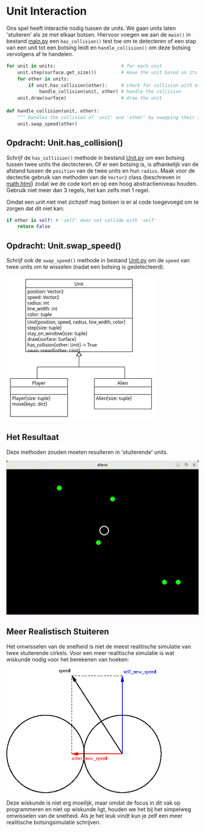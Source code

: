 # Unit Interaction

Ons spel heeft interactie nodig tussen de units. We gaan units laten
'stuiteren' als ze met elkaar botsen. Hiervoor voegen we aan de
`main()` in bestand [main.py](main.py) een `has_collision()` test
toe om te detecteren of een stap van een unit tot een botsing leidt en
`handle_collision()` om deze botsing vervolgens af te handelen.

```python
for unit in units:                        # for each unit
    unit.step(surface.get_size())         # move the unit based on its speed, stay in the window
    for other in units:
        if unit.has_collision(other):     # check for collision with other units
            handle_collision(unit, other) # handle the collision
    unit.draw(surface)                    # draw the unit

def handle_collision(unit, other):
    """ Handles the collision of 'unit' and 'other' by swapping their speed. """ 
    unit.swap_speed(other)
```

## Opdracht: Unit.has_collision()

Schrijf de `has_collision()` methode in bestand [Unit.py](Unit.py) om
een botsing tussen twee units the dectecteren. Of er een botsing is,
is afhankelijk van de afstand tussen de `position` van de twee units
en hun `radius`. Maak voor de dectectie gebruik van methoden van de
`Vector2` class (beschreven in
[math.html](https://www.pygame.org/docs/ref/math.html)) zodat we de
code kort en op een hoog abstractieniveau houden. Gebruik niet meer
dan 3 regels, het kan zelfs met 1 regel.

Omdat een unit niet met zichzelf mag botsen is er al code toegevoegd
om te zorgen dat dit niet kan:

```python
if other is self: # 'self' does not collide with 'self'
    return False
```

## Opdracht: Unit.swap_speed()

Schrijf ook de `swap_speed()` methode in bestand [Unit.py](Unit.py) om
de `speed` van twee units om te wisselen (nadat een botsing is
gedetecteerd).

![interaction.png](interaction.png)

## Het Resultaat

Deze methoden zouden moeten resulteren in 'stuiterende' units.

![interaction.gif](interaction.gif)

## Meer Realistisch Stuiteren

Het omwisselen van de snelheid is niet de meest realitische simulatie
van twee stuiterende cirkels. Voor een meer realitische simulatie is
wat wiskunde nodig voor het berekenen van hoeken:

![realistic_bounce.png](realistic_bounce.png)

Deze wiskunde is niet erg moeilijk, maar omdat de focus in dit vak op
programmeren en niet op wiskunde ligt, houden we het bij het simpelweg
omwisselen van de snelheid. Als je het leuk vindt kun je zelf een meer
realitische botsingsimulatie schrijven.
